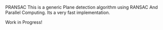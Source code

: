 PRANSAC
This is a generic Plane detection algorithm using RANSAC And Parallel Computing. Its a very fast implementation.

Work in Progress!